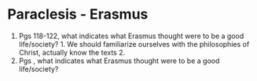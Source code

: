 # Paraclesis - Erasmus
1. Pgs 118-122, what indicates what Erasmus thought were to be a good life/society?
		1. We should familiarize ourselves with the philosophies of Christ, actually know the texts
		2. 
2. Pgs , what indicates what Erasmus thought were to be a good life/society?